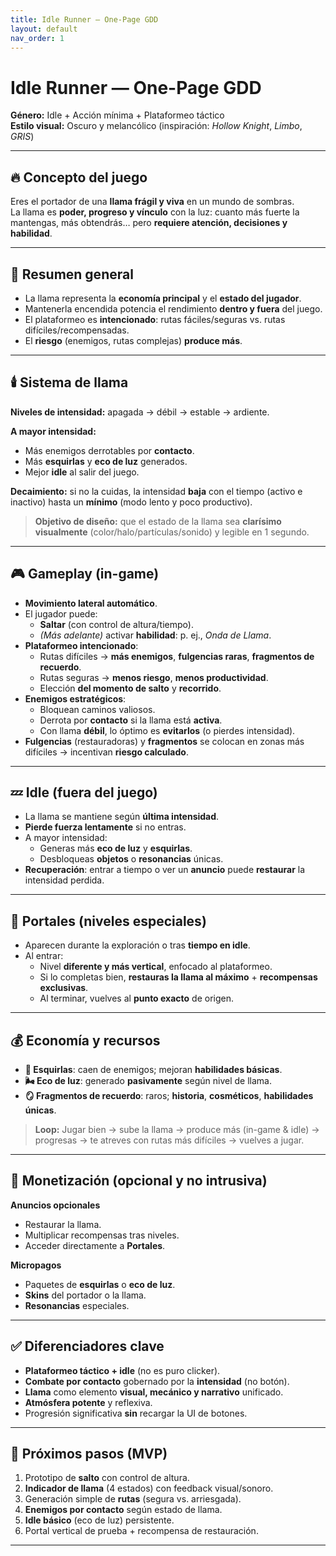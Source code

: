 ```yaml
---
title: Idle Runner — One-Page GDD
layout: default
nav_order: 1
---
```


<link rel="stylesheet" href="{{ '/assets/css/custom.css' | relative_url }}">

# Idle Runner — One-Page GDD

**Género:** Idle + Acción mínima + Plataformeo táctico  
**Estilo visual:** Oscuro y melancólico (inspiración: *Hollow Knight*, *Limbo*, *GRIS*)

---

## 🔥 Concepto del juego
Eres el portador de una **llama frágil y viva** en un mundo de sombras.  
La llama es **poder, progreso y vínculo** con la luz: cuanto más fuerte la mantengas, más obtendrás… pero **requiere atención, decisiones y habilidad**.

---

## 🧩 Resumen general
- La llama representa la **economía principal** y el **estado del jugador**.
- Mantenerla encendida potencia el rendimiento **dentro y fuera** del juego.
- El plataformeo es **intencionado**: rutas fáciles/seguras vs. rutas difíciles/recompensadas.
- El **riesgo** (enemigos, rutas complejas) **produce más**.

---

## 🕯️ Sistema de llama
**Niveles de intensidad:** apagada → débil → estable → ardiente.

**A mayor intensidad:**
- Más enemigos derrotables por **contacto**.
- Más **esquirlas** y **eco de luz** generados.
- Mejor **idle** al salir del juego.

**Decaimiento:** si no la cuidas, la intensidad **baja** con el tiempo (activo e inactivo) hasta un **mínimo** (modo lento y poco productivo).

> **Objetivo de diseño:** que el estado de la llama sea **clarísimo visualmente** (color/halo/partículas/sonido) y legible en 1 segundo.

---

## 🎮 Gameplay (in-game)
- **Movimiento lateral automático**.
- El jugador puede:
  - **Saltar** (con control de altura/tiempo).
  - *(Más adelante)* activar **habilidad**: p. ej., *Onda de Llama*.
- **Plataformeo intencionado**:
  - Rutas difíciles → **más enemigos**, **fulgencias raras**, **fragmentos de recuerdo**.
  - Rutas seguras → **menos riesgo**, **menos productividad**.
  - Elección **del momento de salto** y **recorrido**.
- **Enemigos estratégicos**:
  - Bloquean caminos valiosos.
  - Derrota por **contacto** si la llama está **activa**.
  - Con llama **débil**, lo óptimo es **evitarlos** (o pierdes intensidad).
- **Fulgencias** (restauradoras) y **fragmentos** se colocan en zonas más difíciles → incentivan **riesgo calculado**.

---

## 💤 Idle (fuera del juego)
- La llama se mantiene según **última intensidad**.
- **Pierde fuerza lentamente** si no entras.
- A mayor intensidad:
  - Generas más **eco de luz** y **esquirlas**.
  - Desbloqueas **objetos** o **resonancias** únicas.
- **Recuperación**: entrar a tiempo o ver un **anuncio** puede **restaurar** la intensidad perdida.

---

## 🚪 Portales (niveles especiales)
- Aparecen durante la exploración o tras **tiempo en idle**.
- Al entrar:
  - Nivel **diferente y más vertical**, enfocado al plataformeo.
  - Si lo completas bien, **restauras la llama al máximo** + **recompensas exclusivas**.
  - Al terminar, vuelves al **punto exacto** de origen.

---

## 💰 Economía y recursos
- **🧿 Esquirlas**: caen de enemigos; mejoran **habilidades básicas**.
- **🌬️ Eco de luz**: generado **pasivamente** según nivel de llama.
- **🪞 Fragmentos de recuerdo**: raros; **historia**, **cosméticos**, **habilidades únicas**.

> **Loop:** Jugar bien → sube la llama → produce más (in-game & idle) → progresas → te atreves con rutas más difíciles → vuelves a jugar.

---

## 🛒 Monetización (opcional y no intrusiva)
**Anuncios opcionales**
- Restaurar la llama.
- Multiplicar recompensas tras niveles.
- Acceder directamente a **Portales**.

**Micropagos**
- Paquetes de **esquirlas** o **eco de luz**.
- **Skins** del portador o la llama.
- **Resonancias** especiales.

---

## ✅ Diferenciadores clave
- **Plataformeo táctico + idle** (no es puro clicker).
- **Combate por contacto** gobernado por la **intensidad** (no botón).
- **Llama** como elemento **visual, mecánico y narrativo** unificado.
- **Atmósfera potente** y reflexiva.
- Progresión significativa **sin** recargar la UI de botones.

---

## 🔭 Próximos pasos (MVP)
1. Prototipo de **salto** con control de altura.
2. **Indicador de llama** (4 estados) con feedback visual/sonoro.
3. Generación simple de **rutas** (segura vs. arriesgada).
4. **Enemigos por contacto** según estado de llama.
5. **Idle básico** (eco de luz) persistente.
6. Portal vertical de prueba + recompensa de restauración.

---
